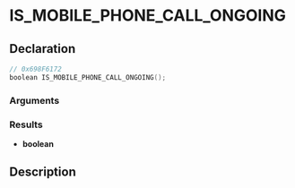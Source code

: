 # IS_MOBILE_PHONE_CALL_ONGOING

## Declaration
```cpp
// 0x698F6172
boolean IS_MOBILE_PHONE_CALL_ONGOING();
```

### Arguments

### Results
- **boolean**

## Description
